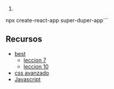 1. ```bash
npx create-react-app super-duper-app```


## Recursos
- [best](https://scotch.io/starters/react/using-create-react-app-to-make-react-applications)
	- [leccion 7](https://scotch.io/starters/react/using-create-react-app-to-make-react-applications)
	- [leccion 10](https://scotch.io/starters/react/jsx-basics)
- [css avanzado](https://github.com/sass/node-sass)
- [Javascript](https://developer.mozilla.org/en-US/docs/Web/JavaScript/Reference)